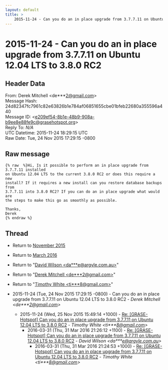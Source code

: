 ```yaml
---
layout: default
title: >
    2015-11-24 - Can you do an in place upgrade from 3.7.7.11 on Ubuntu 12.04 LTS to 3.8.0 RC2
---
```


# 2015-11-24 - Can you do an in place upgrade from 3.7.7.11 on Ubuntu 12.04 LTS to 3.8.0 RC2

## Header Data

From: Derek Mitchell \<de***2@gmail.com\><br>
Message Hash: 24d82347fc7961c82e63826b1e784af06851655cbe01bfeb22680a355596a440<br>
Message ID: \<e209ef54-8b1e-48b9-908a-b9ee8e88fe9c@grasehotspot.org\><br>
Reply To: _N/A_<br>
UTC Datetime: 2015-11-24 18:29:15 UTC<br>
Raw Date: Tue, 24 Nov 2015 17:29:15 -0800<br>

## Raw message

```
{% raw  %}Hi, Is it possible to perform an in place upgrade from 3.7.7.11 installed 
on Ubuntu 12.04 LTS to the current 3.8.0 RC2 or does this require a new 
install? If it requires a new install can you restore database backups from 
3.7.7.11 into 3.8.0 RC2? If you can do an in place upgrade what would are 
the steps to make this go as smoothly as possible. 

Thanks,
Derek
{% endraw %}
```

## Thread

+ Return to [November 2015](/archive/2015/11)
+ Return to [March 2016](/archive/2016/03)

+ Return to "[David Wilson <da***e<span>@</span>argyle.com.au>](/authors/da___e_at_argyle_com_au)"
+ Return to "[Derek Mitchell <de***2<span>@</span>gmail.com>](/authors/de___2_at_gmail_com)"
+ Return to "[Timothy White <ti***8<span>@</span>gmail.com>](/authors/ti___8_at_gmail_com)"

+ 2015-11-24 (Tue, 24 Nov 2015 17:29:15 -0800) - Can you do an in place upgrade from 3.7.7.11 on Ubuntu 12.04 LTS to 3.8.0 RC2 - _Derek Mitchell \<de***2@gmail.com\>_
  + 2015-11-24 (Wed, 25 Nov 2015 15:49:14 +1000) - [Re: [GRASE-Hotspot] Can you do an in place upgrade from 3.7.7.11 on Ubuntu 12.04 LTS to 3.8.0 RC2](/archive/2015/11/d580afcf9fefe21ab55e50400e0757944eb3cae13af682fe96c6f3a342a29f0f) - _Timothy White \<ti***8@gmail.com\>_
    + 2016-03-31 (Thu, 31 Mar 2016 21:26:12 +1100) - [Re: [GRASE-Hotspot] Can you do an in place upgrade from 3.7.7.11 on Ubuntu 12.04 LTS to 3.8.0 RC2](/archive/2016/03/13ebbf45ee4693765bedc2a4162fa34bb9d27f75b3d3063268f8f155513bc5b9) - _David Wilson \<da***e@argyle.com.au\>_
      + 2016-03-31 (Thu, 31 Mar 2016 21:24:53 +1000) - [Re: [GRASE-Hotspot] Can you do an in place upgrade from 3.7.7.11 on Ubuntu 12.04 LTS to 3.8.0 RC2](/archive/2016/03/624731b6b060d31e4e6063dddc97dd2dac3c03ccac4a44483ae29f0e26a7bea8) - _Timothy White \<ti***8@gmail.com\>_

